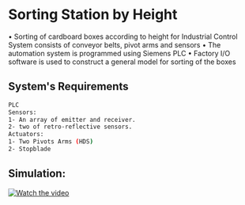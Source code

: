 # Sorting Station by Height

• Sorting of cardboard boxes according to height for Industrial Control System consists of conveyor belts, pivot arms and sensors
• The automation system is programmed using Siemens PLC
• Factory I/O software is used to construct a general model for sorting of the boxes

## System's Requirements

```bash
PLC
Sensors:
1- An array of emitter and receiver.
2- two of retro-reflective sensors.
Actuators:
1- Two Pivots Arms (HDS)
2- Stopblade
```

## Simulation:
[![Watch the video](https://github.com/HassanAlKathiri/SmartMethods/blob/master/Robotics/3rd%20Week%20Tasks/Sorting%20station/image.PNG)](https://www.youtube.com/embed/p3NLJnwHYnE)
